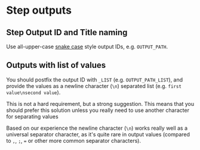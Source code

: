 # Step outputs

## Step Output ID and Title naming

Use all-upper-case [snake case](https://en.wikipedia.org/wiki/Snake_case) style output IDs, e.g. `OUTPUT_PATH`.

## Outputs with list of values

You should postfix the output ID with `_LIST` (e.g. `OUTPUT_PATH_LIST`), and provide the values as a newline character (`\n`) separated list (e.g. `first value\nsecond value`).

This is not a hard requirement, but a strong suggestion. This means that you should prefer this solution unless you really need to use another character for separating values

Based on our experience the newline character (`\n`) works really well as a universal separator character, as it's quite rare in output values (compared to `,`, `;`, `=` or other more common separator characters).

